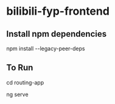 # bilibili-fyp-frontend

## Install npm dependencies

npm install --legacy-peer-deps

## To Run

cd routing-app

ng serve
